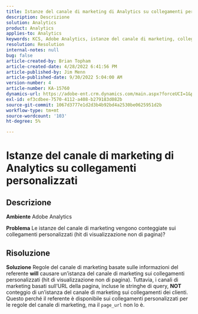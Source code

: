 ```yaml
---
title: Istanze del canale di marketing di Analytics su collegamenti personalizzati
description: Descrizione
solution: Analytics
product: Analytics
applies-to: Analytics
keywords: KCS, Adobe Analytics, istanze del canale di marketing, collegamenti personalizzati, domande frequenti
resolution: Resolution
internal-notes: null
bug: false
article-created-by: Brian Topham
article-created-date: 4/28/2022 6:41:56 PM
article-published-by: Jim Menn
article-published-date: 9/30/2022 5:04:00 AM
version-number: 4
article-number: KA-15760
dynamics-url: https://adobe-ent.crm.dynamics.com/main.aspx?forceUCI=1&pagetype=entityrecord&etn=knowledgearticle&id=f30e69e0-22c7-ec11-a7b6-0022480a1b03
exl-id: ef3cdbee-7570-4112-a408-b279183d082b
source-git-commit: 1067d3777e1d2d3b4b92bd4a2530be0625951d2b
workflow-type: tm+mt
source-wordcount: '103'
ht-degree: 5%

---
```


# Istanze del canale di marketing di Analytics su collegamenti personalizzati

## Descrizione


<b>Ambiente</b>
Adobe Analytics

<b>Problema</b>
Le istanze del canale di marketing vengono conteggiate sui collegamenti personalizzati (hit di visualizzazione non di pagina)?


## Risoluzione


<b>Soluzione</b>
Regole del canale di marketing basate sulle informazioni del referente <b>will</b> causare un’istanza del canale di marketing sui collegamenti personalizzati (hit di visualizzazione non di pagina).
Tuttavia, i canali di marketing basati sull’URL della pagina, incluse le stringhe di query, <b>NOT</b> conteggio di un’istanza del canale di marketing sui collegamenti dei clienti.
Questo perché il referente è disponibile sui collegamenti personalizzati per le regole del canale di marketing, ma il `page_url` non lo è.
